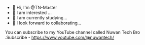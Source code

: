 - 👋 Hi, I'm @TN-Master
- 👀 I am interested ...
- 🌱 I am currently studying...
- 💞️ I look forward to collaborating...

You can subscribe to my YouTube channel called Nuwan Tech Bro
.Subscribe - https://www.youtube.com/@nuwantech/

<!---
TN-Master/TN-Master is a ✨ special ✨ repository because its `README.md` (this file) appears on your GitHub profile.
You can click the Preview link to take a look at your changes.
--->
